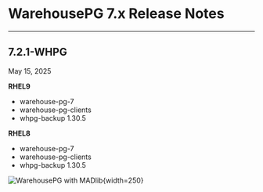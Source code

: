# WarehousePG 7.x Release Notes

---





## 7.2.1-WHPG
May 15, 2025


__RHEL9__
- warehouse-pg-7
- warehouse-pg-clients
- whpg-backup 1.30.5


__RHEL8__
- warehouse-pg-7
- warehouse-pg-clients
- whpg-backup 1.30.5





![WarehousePG with MADlib](/fulllogo_transparent_small_buffer.png "WarehousePG, an open source alternative to Greenplum"){width=250}
